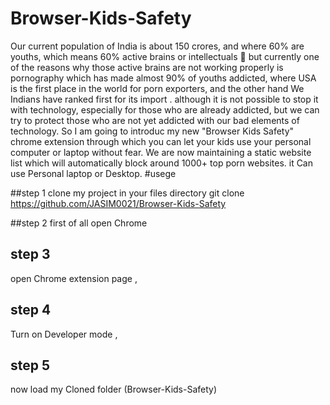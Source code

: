 # Browser-Kids-Safety

Our current population of India is about 150 crores, and where 60% are youths, which means 60% active brains or intellectuals  🧠 but currently one of the reasons why those active brains are not working properly is pornography which has made almost 90% of youths addicted, where  USA is the first place in the world for porn exporters, and the other hand We Indians have ranked first for its import . although it is not possible to stop it with technology, especially for those who are already addicted, but we can try to protect those who are not yet addicted with our bad elements of  technology.
 So I am  going to   introduc my new "Browser Kids Safety" chrome extension through which you can let your kids use your personal computer or laptop without fear. We are now maintaining a static website list which will automatically block around 1000+ top porn websites. it Can use Personal laptop or Desktop.
#usege

##step 1 
clone my project in your files directory 
git clone https://github.com/JASIM0021/Browser-Kids-Safety

##step 2 
first of all open Chrome 

## step 3
open Chrome extension page ,

## step 4
Turn on Developer mode ,

## step 5 
now load my Cloned folder (Browser-Kids-Safety)
 
